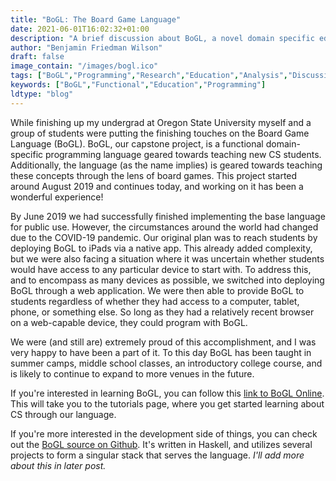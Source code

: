 ```yaml
---
title: "BoGL: The Board Game Language"
date: 2021-06-01T16:02:32+01:00
description: "A brief discussion about BoGL, a novel domain specific educational programming language that myself and a team developed at Oregon State University."
author: "Benjamin Friedman Wilson"
draft: false
image_contain: "/images/bogl.ico"
tags: ["BoGL","Programming","Research","Education","Analysis","Discussion","Github"]
keywords: ["BoGL","Functional","Education","Programming"]
ldtype: "blog"
---
```


While finishing up my undergrad at Oregon State University myself and a group of students were putting the finishing touches on the Board Game Language (BoGL).
BoGL, our capstone project, is a functional domain-specific programming language geared towards teaching new CS students.
Additionally, the language (as the name implies) is geared towards teaching these concepts through the lens of board games.
This project started around August 2019 and continues today, and working on it has been a wonderful experience!

By June 2019 we had successfully finished implementing the base language for public use.
However, the circumstances around the world had changed due to the COVID-19 pandemic.
Our original plan was to reach students by deploying BoGL to iPads via a native app.
This already added complexity, but we were also facing a situation where it was uncertain whether students would have access to any particular device to start with.
To address this, and to encompass as many devices as possible, we switched into deploying BoGL through a web application.
We were then able to provide BoGL to students regardless of whether they had access to a computer, tablet, phone, or something else.
So long as they had a relatively recent browser on a web-capable device, they could program with BoGL.

We were (and still are) extremely proud of this accomplishment, and I was very happy to have been a part of it.
To this day BoGL has been taught in summer camps, middle school classes, an introductory college course, and is likely to continue to expand to more venues in the future.

If you're interested in learning BoGL, you can follow this [link to BoGL Online](https://bogl.engr.oregonstate.edu/tutorials/). This will take you to the tutorials page, where you get started learning about CS through our language.

If you're more interested in the development side of things, you can check out the [BoGL source on Github](https://github.com/ChildsplayOSU/bogl). It's written in Haskell, and utilizes several projects to form a singular stack that serves the language. *I'll add more about this in later post.*
